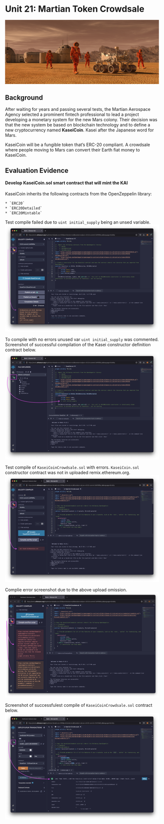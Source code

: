 # Unit 21: Martian Token Crowdsale

![alt=""](./Instructions/Images/application-image.png)

## Background

After waiting for years and passing several tests, the Martian Aerospace Agency selected a prominent fintech professional to lead a project developing a monetary system for the new Mars colony. Their decision was that the new system be based on blockchain technology and to define a new cryptocurrency named **KaseiCoin**. Kasei after the Japanese word for Mars.

KaseiCoin will be a fungible token that’s ERC-20 compliant. A crowdsale where people moving to Mars can convert their Earth fiat money to KaseiCoin.

## Evaluation Evidence

#### Develop KaseiCoin.sol smart contract that will mint the KAI

KaseiCoin inherits the following contracts from the OpenZeppelin library:

    * `ERC20`  
    * `ERC20Detailed`
    * `ERC20Mintable`

Test compile failed due to `uint initial_supply` being an unsed variable.  
![alt=""](evaluation-evidence/001-compile-error.png)  

To compile with no errors unused var `uint initial_supply` was commented. Screenshot of successful compilation of the Kasei constructor definition contract below.  
![alt=""](evaluation-evidence/002-compile-test-fix.png)  

Test compile of `KaseiCoinCrowdsale.sol` with errors. `KaseiCoin.sol` constructor contract was not in uploaded remix.ethereum.org.  
![alt=""](evaluation-evidence/003-compile-test-no-constuctor-contract.png)  

Complie error screenshot due to the above upload omission.  
![alt=""](evaluation-evidence/004-compile-test-note-pragma55.png)  

Screenshot of successfulest compile of `KaseiCoinCrowdsale.sol` contract below. 
![alt=""](evaluation-evidence/005-compile-test.png)  





